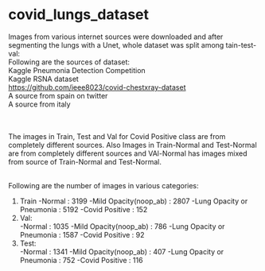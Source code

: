 # covid_lungs_dataset<br>
Images from various internet sources were downloaded and after segmenting the lungs with a Unet, whole dataset was split among tain-test-val:<br>
Following are the sources of dataset:<br>
Kaggle Pneumonia Detection Competition<br>
Kaggle RSNA dataset<br>
https://github.com/ieee8023/covid-chestxray-dataset<br>
A source from spain on twitter<br>
A source from italy<br><br><br>

The images in Train, Test and Val for Covid Positive class are from completely different sources. Also Images in Train-Normal and Test-Normal are from completely different sources and VAl-Normal has images mixed from source of Train-Normal and Test-Normal.<br><br>

Following are the number of images in various categories:<br>
1. Train
     -Normal                     : 3199
     -Mild Opacity(noop_ab)      : 2807
     -Lung Opacity or Pneumonia  : 5192
     -Covid Positive             : 152
2. Val:<br>
     -Normal                     : 1035
     -Mild Opacity(noop_ab)      : 786
     -Lung Opacity or Pneumonia  : 1587
     -Covid Positive             : 92
3. Test:<br>
     -Normal                     : 1341
     -Mild Opacity(noop_ab)      : 407
     -Lung Opacity or Pneumonia  : 752
     -Covid Positive             : 116
